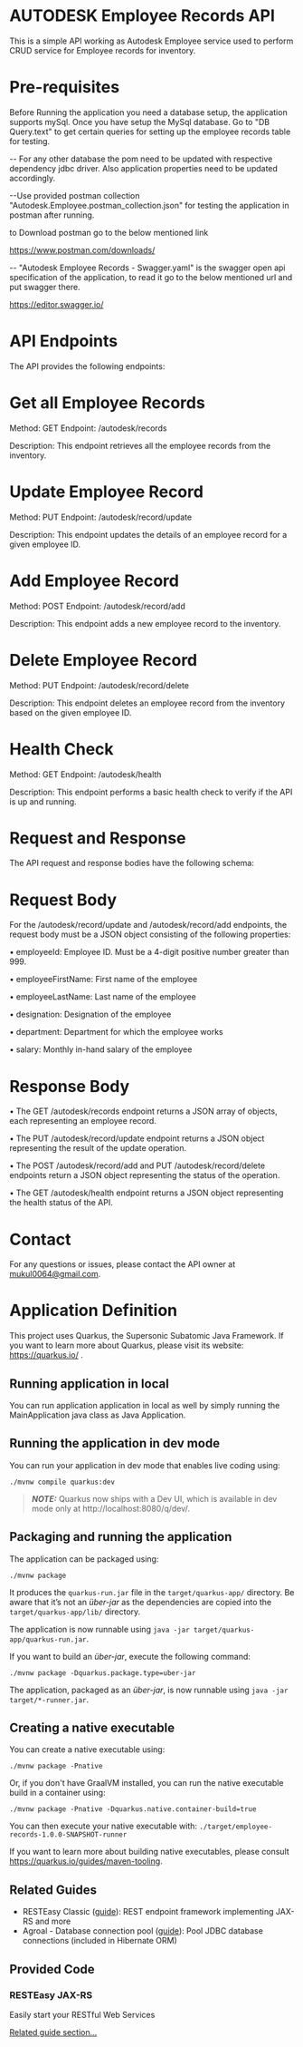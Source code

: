 
# AUTODESK Employee Records API

This is a simple API working as Autodesk Employee service used to perform CRUD service for Employee records for inventory.

# Pre-requisites
Before Running the application you need a database setup, the application supports mySql.
Once you have setup the MySql database. Go to "DB Query.text" to get certain queries for setting up the employee records table for testing.

-- For any other database the pom need to be updated with respective dependency jdbc driver. Also application properties need to be updated accordingly.

--Use provided postman collection "Autodesk.Employee.postman_collection.json" for testing the application in postman after running.

to Download postman go to the below mentioned link

https://www.postman.com/downloads/

-- "Autodesk Employee Records - Swagger.yaml" is the swagger open api specification of the application, to read it go to the below mentioned url and put swagger there.

https://editor.swagger.io/

# API Endpoints
The API provides the following endpoints:

# Get all Employee Records
Method: GET Endpoint: /autodesk/records

Description: This endpoint retrieves all the employee records from the inventory.
# Update Employee Record
Method: PUT Endpoint: /autodesk/record/update

Description: This endpoint updates the details of an employee record for a given employee ID.
# Add Employee Record
Method: POST Endpoint: /autodesk/record/add

Description: This endpoint adds a new employee record to the inventory.
# Delete Employee Record
Method: PUT Endpoint: /autodesk/record/delete

Description: This endpoint deletes an employee record from the inventory based on the given employee ID.
# Health Check
Method: GET Endpoint: /autodesk/health

Description: This endpoint performs a basic health check to verify if the API is up and running.
# Request and Response
The API request and response bodies have the following schema:
# Request Body
For the /autodesk/record/update and /autodesk/record/add endpoints, the request body must be a JSON object consisting of the following properties:

•	employeeId: Employee ID. Must be a 4-digit positive number greater than 999.

•	employeeFirstName: First name of the employee

•	employeeLastName: Last name of the employee

•	designation: Designation of the employee

•	department: Department for which the employee works

•	salary: Monthly in-hand salary of the employee
# Response Body
•	The GET /autodesk/records endpoint returns a JSON array of objects, each representing an employee record.

•	The PUT /autodesk/record/update endpoint returns a JSON object representing the result of the update operation.

•	The POST /autodesk/record/add and PUT /autodesk/record/delete endpoints return a JSON object representing the status of the operation.

•	The GET /autodesk/health endpoint returns a JSON object representing the health status of the API.
# Contact
For any questions or issues, please contact the API owner at mukul0064@gmail.com.

# Application Definition

This project uses Quarkus, the Supersonic Subatomic Java Framework.
If you want to learn more about Quarkus, please visit its website: https://quarkus.io/ .

## Running application in local
You can run application application in local as well by simply running the MainApplication java class as Java Application.

## Running the application in dev mode

You can run your application in dev mode that enables live coding using:
```shell script
./mvnw compile quarkus:dev
```

> **_NOTE:_**  Quarkus now ships with a Dev UI, which is available in dev mode only at http://localhost:8080/q/dev/.

## Packaging and running the application

The application can be packaged using:
```shell script
./mvnw package
```
It produces the `quarkus-run.jar` file in the `target/quarkus-app/` directory.
Be aware that it’s not an _über-jar_ as the dependencies are copied into the `target/quarkus-app/lib/` directory.

The application is now runnable using `java -jar target/quarkus-app/quarkus-run.jar`.

If you want to build an _über-jar_, execute the following command:
```shell script
./mvnw package -Dquarkus.package.type=uber-jar
```

The application, packaged as an _über-jar_, is now runnable using `java -jar target/*-runner.jar`.

## Creating a native executable

You can create a native executable using: 
```shell script
./mvnw package -Pnative
```

Or, if you don't have GraalVM installed, you can run the native executable build in a container using: 
```shell script
./mvnw package -Pnative -Dquarkus.native.container-build=true
```

You can then execute your native executable with: `./target/employee-records-1.0.0-SNAPSHOT-runner`

If you want to learn more about building native executables, please consult https://quarkus.io/guides/maven-tooling.

## Related Guides

- RESTEasy Classic ([guide](https://quarkus.io/guides/resteasy)): REST endpoint framework implementing JAX-RS and more
- Agroal - Database connection pool ([guide](https://quarkus.io/guides/datasource)): Pool JDBC database connections (included in Hibernate ORM)

## Provided Code

### RESTEasy JAX-RS

Easily start your RESTful Web Services

[Related guide section...](https://quarkus.io/guides/getting-started#the-jax-rs-resources)
